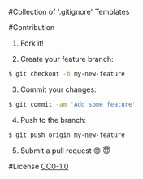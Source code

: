 #Collection of '.gitignore' Templates

#Contribution

1. Fork it!

2. Create your feature branch: 
```sh
$ git checkout -b my-new-feature 
```

3. Commit your changes: 
```sh
$ git commit -am 'Add some feature' 
```

4. Push to the branch: 
```sh
$ git push origin my-new-feature 
```

5. Submit a pull request 😊 😇

#License
[CC0-1.0](/LICENSE)